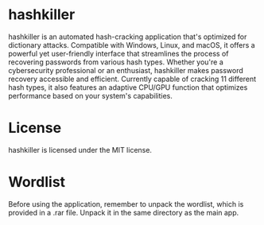 # hashkiller
hashkiller is an automated hash-cracking application that's optimized for dictionary attacks. Compatible with Windows, Linux, and macOS, it offers a powerful yet user-friendly interface that streamlines the process of recovering passwords from various hash types. Whether you're a cybersecurity professional or an enthusiast, hashkiller makes password recovery accessible and efficient. Currently capable of cracking 11 different hash types, it also features an adaptive CPU/GPU function that optimizes performance based on your system's capabilities. 

# License
hashkiller is licensed under the MIT license.

# Wordlist
Before using the application, remember to unpack the wordlist, which is provided in a .rar file. Unpack it in the same directory as the main app.
